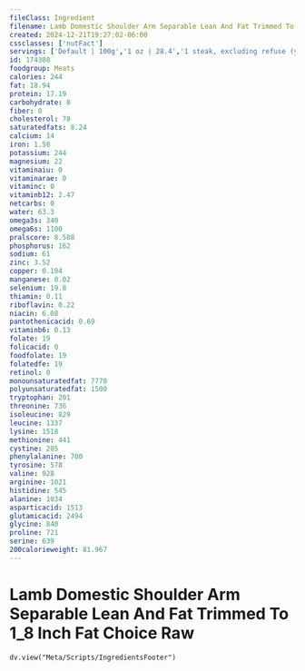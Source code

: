 ```yaml
---
fileClass: Ingredient
filename: Lamb Domestic Shoulder Arm Separable Lean And Fat Trimmed To 1_8 Inch Fat Choice Raw
created: 2024-12-21T19:27:02-06:00
cssclasses: ['nutFact']
servings: ['Default | 100g','1 oz | 28.4','1 steak, excluding refuse (yield from 1 raw steak, with refuse, weighing 102 g) | 84']
id: 174380
foodgroup: Meats
calories: 244
fat: 18.94
protein: 17.19
carbohydrate: 0
fiber: 0
cholesterol: 70
saturatedfats: 8.24
calcium: 14
iron: 1.58
potassium: 244
magnesium: 22
vitaminaiu: 0
vitaminarae: 0
vitaminc: 0
vitaminb12: 2.47
netcarbs: 0
water: 63.3
omega3s: 340
omega6s: 1100
pralscore: 8.508
phosphorus: 162
sodium: 61
zinc: 3.52
copper: 0.104
manganese: 0.02
selenium: 19.8
thiamin: 0.11
riboflavin: 0.22
niacin: 6.08
pantothenicacid: 0.69
vitaminb6: 0.13
folate: 19
folicacid: 0
foodfolate: 19
folatedfe: 19
retinol: 0
monounsaturatedfat: 7770
polyunsaturatedfat: 1500
tryptophan: 201
threonine: 736
isoleucine: 829
leucine: 1337
lysine: 1518
methionine: 441
cystine: 205
phenylalanine: 700
tyrosine: 578
valine: 928
arginine: 1021
histidine: 545
alanine: 1034
asparticacid: 1513
glutamicacid: 2494
glycine: 840
proline: 721
serine: 639
200calorieweight: 81.967
---
```


# Lamb Domestic Shoulder Arm Separable Lean And Fat Trimmed To 1_8 Inch Fat Choice Raw

```dataviewjs
dv.view("Meta/Scripts/IngredientsFooter")
```
